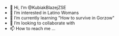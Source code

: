- 👋 Hi, I’m @KubiakBlazejZSE
- 👀 I’m interested in Latino Womans
- 🌱 I’m currently learning "How to survive in Gorzow"
- 💞️ I’m looking to collaborate with 
- 📫 How to reach me ...

<!---
KubiakBlazejZSE/KubiakBlazejZSE is a ✨ special ✨ repository because its `README.md` (this file) appears on your GitHub profile.
You can click the Preview link to take a look at your changes.
--->
